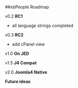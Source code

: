 ##xbPeople Roadmap


v0.2 **RC1**
- all language strings completed

v0.3 **RC2**

- add cPanel view


v1.0 **On JED**

v1.5 **J4 Compat**

v2.0 **Joomla4 Native**



**Future ideas**


